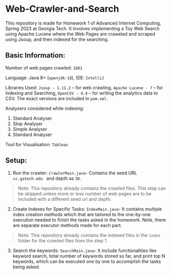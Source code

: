 # Web-Crawler-and-Search
This repository is made for Homework 1 of Advanced Internet Computing, Spring 2023 at Georgia Tech. It involves implementing a Toy Web Search using Apache Lucene where the Web Pages are craweled and scraped using Jsoup, and then indexed for the searching.

## Basic Information:
Number of web pages crawled: `1601`

Language: Java 8+ (`openjdk-18`), IDE: `IntelliJ`

Libraries Used: `Jsoup - 1.11.2` – for web crawling, `Apache Lucene - 7` – for Indexing and Searching, `OpenCSV - 4.4` – for writing the analytics data to CSV. The exact versions are included in `pom.xml`.

Analysers considered while indexing:
1.	Standard Analyser
2.	Stop Analyser
3.	Simple Analyser
4.	Standard Analyser

Tool for Visualisation: `Tableau`

## Setup: 

1. Run the crawler: `CrawlerMain.java`- Contains the seed URL `cc.gatech.edu ` and depth as `30`. 
> Note: This repository already contains the crawled files. This step can be skipped unless more or less number of web pages are to be included with a different seed url and depth. 

2. Create Indexes for Specific Tasks: `IndexMain.java`- It contains multiple index creation methods which that are tailored to the one-by-one execution needed to finish the tasks asked in the homework. Note, there are separate executor methods made for each part. 
> Note: This repository already contains the indexed files in the `index` folder for the crawled files from the step 1. 

3. Search the keywords: `SearchMain.java`- It include functionalities like keyword search, total number of keywords stored so far, and print top N keywords, which can be executed one by one to accomplish the tasks being asked.






